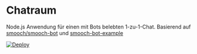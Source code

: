 # Chatraum

Node.js Anwendung für einen mit Bots belebten 1-zu-1-Chat. Basierend auf [smooch/smooch-bot](https://github.com/smooch/smooch-bot) und  [smooch-bot-example](https://github.com/smooch/smooch-bot-example)

[![Deploy](https://www.herokucdn.com/deploy/button.svg)](https://heroku.com/deploy?template=https://github.com/sefzig/chatraum)